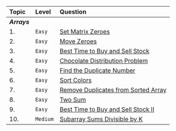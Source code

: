 |Topic|Level|Question|
|:----|:---|:---|
|***Arrays***|||
| 1.|`Easy`|[Set Matrix Zeroes](https://leetcode.com/problems/set-matrix-zeroes/)|
| 2.|`Easy`|[Move Zeroes](https://leetcode.com/problems/move-zeroes/)|
| 3.|`Easy`|[Best Time to Buy and Sell Stock](https://leetcode.com/problems/best-time-to-buy-and-sell-stock/)|
| 4.|`Easy`|[Chocolate Distribution Problem](https://www.geeksforgeeks.org/chocolate-distribution-problem/)|
| 5.|`Easy`|[Find the Duplicate Number](https://leetcode.com/problems/find-the-duplicate-number/)|
| 6.|`Easy`|[Sort Colors](https://leetcode.com/problems/sort-colors/)|
| 7.|`Easy`|[Remove Duplicates from Sorted Array](https://leetcode.com/problems/remove-duplicates-from-sorted-array/)|
| 8.|`Easy`|[Two Sum](https://leetcode.com/problems/two-sum/)|
| 9.|`Easy`|[Best Time to Buy and Sell Stock II](https://leetcode.com/problems/best-time-to-buy-and-sell-stock-ii/)|
| 10.|`Medium`|[Subarray Sums Divisible by K](https://leetcode.com/problems/subarray-sums-divisible-by-k/)|
